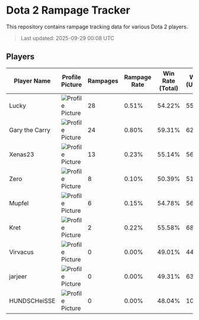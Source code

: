 # Dota 2 Rampage Tracker
This repository contains rampage tracking data for various Dota 2 players.

> Last updated: 2025-09-29 00:08 UTC

## Players
| Player Name | Profile Picture | Rampages | Rampage Rate | Win Rate (Total) | Win Rate (Unranked) | Win Rate (Ranked) | Rampage File |
|-------------|-----------------|----------|--------------|------------------|---------------------|-------------------|--------------|
| Lucky | ![Profile Picture](https://avatars.steamstatic.com/1191c81a57194f64acfcda94f0fd0cb94e92eff7_full.jpg) | 28 | 0.51% | 54.22% | 55.76% | 52.50% | [Rampages](./Players/308948139/Rampages.md) |
| Gary the Carry | ![Profile Picture](https://avatars.steamstatic.com/23f8ee4662d83a5959ef06b8cf948d66955997cc_full.jpg) | 24 | 0.80% | 59.31% | 62.47% | 58.97% | [Rampages](./Players/169325410/Rampages.md) |
| Xenas23 | ![Profile Picture](https://avatars.steamstatic.com/16392e7c2bf30770c48c4b989eef4a19f237d548_full.jpg) | 13 | 0.23% | 55.14% | 56.80% | 53.19% | [Rampages](./Players/181342370/Rampages.md) |
| Zero | ![Profile Picture](https://avatars.steamstatic.com/c0a975434fc5b15f662cbe8214fc898c493b55ea_full.jpg) | 8 | 0.10% | 50.39% | 51.53% | 50.38% | [Rampages](./Players/183063377/Rampages.md) |
| Mupfel | ![Profile Picture](https://avatars.steamstatic.com/5975408a7d136abfeb6160943f0db7743d542d54_full.jpg) | 6 | 0.15% | 54.78% | 56.56% | 52.89% | [Rampages](./Players/131232145/Rampages.md) |
| Kret | ![Profile Picture](https://avatars.steamstatic.com/c0710d11651022f0fbcd99159677a7acfc6e6a18_full.jpg) | 2 | 0.22% | 55.58% | 68.69% | 56.99% | [Rampages](./Players/226354794/Rampages.md) |
| Virvacus | ![Profile Picture](https://avatars.steamstatic.com/45f83173783fdfe00f08ac4d7872856a2d82677e_full.jpg) | 0 | 0.00% | 49.01% | 44.44% | 49.83% | [Rampages](./Players/1127238076/Rampages.md) |
| jarjeer | ![Profile Picture](https://avatars.steamstatic.com/2c33a4d4725158a4546f3414b2a76891d0abb218_full.jpg) | 0 | 0.00% | 49.31% | 63.33% | 49.66% | [Rampages](./Players/1002536896/Rampages.md) |
| HUNDSCHeiSSE | ![Profile Picture](https://avatars.steamstatic.com/4de25690c67e56aa772c438c4eeb4f949647c827_full.jpg) | 0 | 0.00% | 48.04% | 100.00% | 55.75% | [Rampages](./Players/188889560/Rampages.md) |
